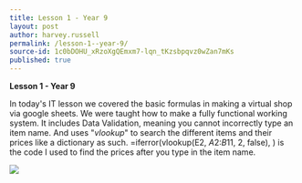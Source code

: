 ```yaml
---
title: Lesson 1 - Year 9
layout: post
author: harvey.russell
permalink: /lesson-1--year-9/
source-id: 1c0bDOHU_xRzoXgQEmxm7-lqn_tKzsbpqvz0wZan7mKs
published: true
---
```

**Lesson 1 - Year 9**

In today's IT lesson we covered the basic formulas in making a virtual shop via google sheets. We were taught how to make a fully functional working system. It includes Data Validation, meaning you cannot incorrectly type an item name. And uses "*vlookup*" to search the different items and their prices like a dictionary as such. =iferror(vlookup(E2, $A$2:$B$11, 2, false), ) is the code I used to find the prices after you type in the item name.

<a> <img src="http://i67.tinypic.com/30w78dz.png" border="0" ></a>
